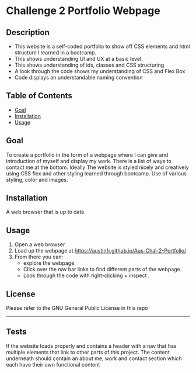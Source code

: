 # Challenge 2 Portfolio Webpage

## Description

- This website is a self-coded portfolio to show off CSS elements and html structure I learned in a bootcamp.
- This shows understanding UI and UX at a basic level.
- This shows understanding of ids, classes and CSS structuring
- A look through the code shows my understanding of CSS and Flex Box
- Code displays an understandable naming convention

## Table of Contents

- [Goal](#goal)
- [Installation](#installation)
- [Usage](#usage)

## Goal

To create a portfolio in the form of a webpage where I can give and introduction of myself and display my work. There is a list of ways to contact me at the bottom. Ideally The website is styled nicely and creatively using CSS flex and other styling learned through bootcamp. Use of various styling, color and images.

## Installation

A web browser that is up to date.

## Usage

1. Open a web browser
2. Load up the webpage at <https://austinfr.github.io/Aus-Chal-2-Portfolio/>
3. From there you can:
    - explore the webpage.
    - Click over the nav bar links to find different parts of the webpage.
    - Look through the code with right-clicking + inspect .

## License

Please refer to the GNU General Public License in this repo

---

## Tests

If the website loads properly and contains a header with a nav that has multiple elements that link to other parts of this project. The content underneath should contain an about me, work and contact section which each have their own functional content